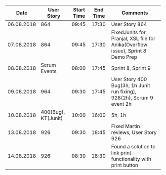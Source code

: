 Date          | User Story    | Start Time    | End Time      | Comments        |
------------- | ------------- | ------------- | ------------- | -------------   |
06.08.2018    | 864           | 09:45         | 17:30         | User Story 864  |
07.08.2018    | 864           | 09:45         | 17:30         | FixedJunits for Pranjal, XSL file for Anika(Overflow issue), Sprint 8 Demo Prep |
08.08.2018    | Scrum Events  | 08:00         | 17:45         | Sprint 8, Sprint 9 |
09.08.2018    | 964           | 09:30         | 17:45         | User Story 400 Bug(3h, 1h Junit run fixing), 928(2h), Scrum 9 event 2h |
10.08.2018    | 400(Bug), KT(Junit) | 10:00   | 16:00         | 5h, 1h          |
13.08.2018    | 926           | 09:30         | 18:45         | Fixed Martin reviews, User Story 926 |
14.08.2018    | 926           | 08:30         | 18:30         | Found a solution to link print functionality with print button |
